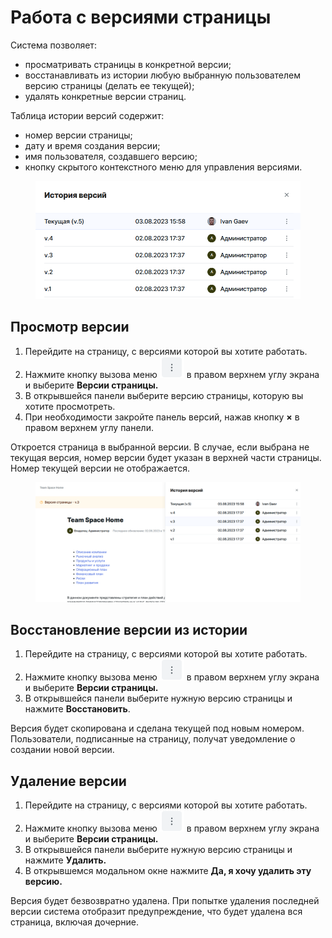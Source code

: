 # Работа с версиями страницы

Система позволяет:

* просматривать страницы в конкретной версии;
* восстанавливать из истории любую выбранную пользователем версию страницы (делать ее текущей);
* удалять конкретные версии страниц.&#x20;

Таблица истории версий содержит:

* номер версии страницы;
* дату и время создания версии;
* имя пользователя, создавшего версию;
* кнопку скрытого контекстного меню для управления версиями.

<figure><img src="../../../.gitbook/assets/изображение (194).png" alt=""><figcaption></figcaption></figure>

## Просмотр версии

1. Перейдите на страницу, с версиями которой вы хотите работать.
2. Нажмите кнопку вызова меню <img src="../../../.gitbook/assets/изображение (163).png" alt="" data-size="line"> в правом верхнем углу экрана и выберите **Версии страницы.**
3. В открывшейся панели выберите версию страницы, которую вы хотите просмотреть.
4. При необходимости закройте панель версий, нажав кнопку **×** в правом верхнем углу панели.

Откроется страница в выбранной версии. В случае, если выбрана не текущая версия, номер версии будет указан в верхней части страницы. Номер текущей версии не отображается.&#x20;

<figure><img src="../../../.gitbook/assets/изображение (193).png" alt=""><figcaption></figcaption></figure>

## Восстановление версии из истории

1. Перейдите на страницу, с версиями которой вы хотите работать.
2. Нажмите кнопку вызова меню <img src="../../../.gitbook/assets/изображение (163).png" alt="" data-size="line"> в правом верхнем углу экрана и выберите **Версии страницы.**
3. В открывшейся панели выберите нужную версию страницы и нажмите **Восстановить**.

Версия будет скопирована и сделана текущей под новым номером. Пользователи, подписанные на страницу, получат уведомление о создании новой версии.

## Удаление версии

1. Перейдите на страницу, с версиями которой вы хотите работать.
2. Нажмите кнопку вызова меню <img src="../../../.gitbook/assets/изображение (163).png" alt="" data-size="line"> в правом верхнем углу экрана и выберите **Версии страницы.**
3. В открывшейся панели выберите нужную версию страницы и нажмите **Удалить.**
4. В открывшемся модальном окне нажмите **Да, я хочу удалить эту версию.**

Версия будет безвозвратно удалена. При попытке удаления последней версии система отобразит предупреждение, что будет удалена вся страница, включая дочерние.
